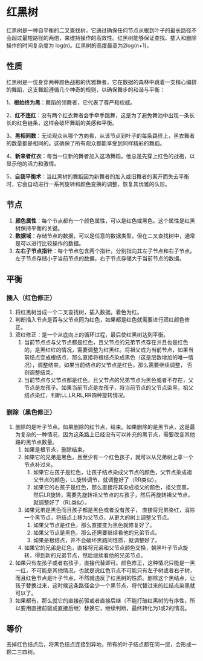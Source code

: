 # 红黑树

红黑树是一种自平衡的二叉查找树，它通过确保任何节点从根到叶子的最长路径不会超过最短路径的两倍，来维持操作的高效性。红黑树能够保证查找、插入和删除操作的时间复杂度为 log(n)。红黑树的高度最高为2log(n+1)。	





## 性质

红黑树是一位身穿两种颜色战袍的优雅舞者，它在数据的森林中跳着一支精心编排的舞蹈，这支舞蹈遵循几个神奇的规则，以确保舞步的和谐与平衡：

1、**根始终为黑**：舞蹈的领舞者，它代表了尊严和权威。

2、**红不连红**：没有两个红衣舞者会手牵手跳舞，这是为了避免舞池中出现一条长长的红色链条，这样会破坏舞蹈的美感和平衡。

3、**黑相同数**：无论观众从哪个方向看，从该节点到叶子的每条路径上，黑衣舞者的数量都是相同的。这确保了所有观众都能享受到同样精彩的舞蹈。

4、**新来者红衣**：每当一位新的舞者加入这场舞蹈，他总是先穿上红色的战袍，以显示他的活力和激情。

5、**自我平衡术**：当红黑树的舞蹈因为新舞者的加入或旧舞者的离开而失去平衡时，它会自动进行一系列旋转和颜色变换的调整，恢复其优雅的队形。





## 节点

1. **颜色属性**：每个节点都有一个颜色属性，可以是红色或黑色。这个属性是红黑树保持平衡的关键。
2. **数据域**：存储节点的数据，可以是任意的数据类型，但在二叉查找树中，通常是可以进行比较操作的数据。
3. **左右子节点指针**：每个节点包含两个指针，分别指向其左子节点和右子节点。左子节点存储小于当前节点的数据，右子节点存储大于当前节点的数据。





## 平衡

### 插入（红色修正）

1. 将红黑树当成一个二叉查找树，插入数据，着色为红。
2. 判断插入节点是否与父节点同为红色，如果都是红色就需要进行双红颜色修正。
3. 双红修正：是一个从底向上的循环过程，最后使红黑树达到平衡。
   1. 当前节点点与父节点都是红色，且父节点的兄弟节点存在并且也是红色的，是黑红红的情况，需要调整为红黑红。将祖父成为当前节点，如果当前结点变成根结点，那么直接将根结点染成黑色（这是层数增加的唯一情况），调整结束。如果当前结点的父节点是红色，那么需要继续调整， 否则调整结束。
   2. 当前节点与父节点都是红色，且父节点的兄弟节点为黑色或者不存在，父节点是左孩子。如果当前节点是左孩子，将当前节点的父节点染黑，祖父结点染红，判断LL,LR,RL,RR四种旋转情况。


### 删除（黑色修正）

1. 删除的是叶子节点。如果删除的红节点，结束。如果删除的是黑节点，这是最为复杂的一种情况，因为这条路上已经没有可以补充的黑节点，需要改变其他路的黑节点数量。
   1. 如果是根节点，删除结束。
   2. 如果它的兄弟是黑色，且至少有一个红色孩子，就可以从兄弟树上拿一个节点补过来。
      1. 如果它左孩子是红色，让孩子结点染成父节点的颜色，父节点染成祖父节点的颜色，LL旋转调节，就调整好了（RR类似）。
      2. 如果它的右孩子是红色，那么直接将其染成祖父的颜色，祖父变黑，然后LR旋转，需要先旋转祖父节点的左孩子，然后再旋转祖父节点，就调整好了（RL类似）。
   3. 如果兄弟是黑色而且孩子都是黑色或者没有孩子， 直接将兄弟染红，消除一个黑节点，将结点上移为父节点，从更大的树上调整父节点。
      1. 如果父节点是红色，那么直接变为黑色就修复好了。
      2. 如果父节点是黑色，那么还需要继续看他的兄弟节点。
      3. 如果是根结点，并不会破坏黑路同性质，就调整好了。 
   4. 如果它的兄弟是红色，直接将兄弟和父节点颜色交换，朝黑叶子节点旋转，得到新的兄弟节点，然后继续看他的兄弟节点。
2. 如果只有左孩子或者右孩子，直接代替即可。颜色修正，这种情况只能是一黑一红，不可能是其他情况，也就是说红色节点不可能只有左子树或者右子树，而且红色节点是叶子节点，不然就违反了红黑树的性质。删除这个黑结点，让孩子替换过来，这时候这条路径会少一个黑节点，将代替过来的红结点染黑就可以了。
3. 如果都有，那么就它的直接前驱或者直接后继（不能打破红黑树的有序性，所以要用直接前驱或直接后继）替换它，继续判断，最终转化为1或2的情况。







## 等价

去掉红色结点后，将黑色结点连接到异地，所有的叶子结点都在同一层，会形成一颗二三四树。

